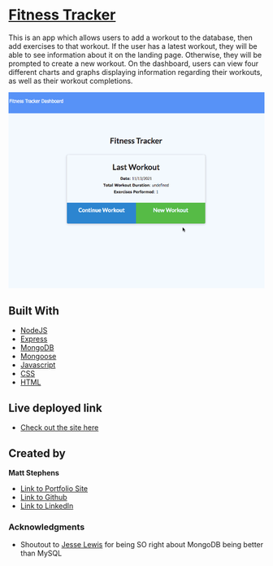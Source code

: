 # [Fitness Tracker](https://afternoon-journey-09370.herokuapp.com/stats)

This is an app which allows users to add a workout to the database, then add exercises to that workout. If the user has a latest workout, they will be able to see information about it on the landing page. Otherwise, they will be prompted to create a new workout. On the dashboard, users can view four different charts and graphs displaying information regarding their workouts, as well as their workout completions.

![Image](./assets/demo.gif)

## Built With

- [NodeJS](https://nodejs.org/)
- [Express](https://expressjs.com/)
- [MongoDB](https://www.mongodb.com/)
- [Mongoose](https://mongoosejs.com/)
- [Javascript](https://developer.mozilla.org/en-US/docs/Web/JavaScript)
- [CSS](https://developer.mozilla.org/en-US/docs/Web/CSS)
- [HTML](https://developer.mozilla.org/en-US/docs/Web/HTML)

## Live deployed link

- [Check out the site here](https://afternoon-journey-09370.herokuapp.com/stats)

## Created by

**Matt Stephens**

- [Link to Portfolio Site](https://mstephen19.github.io/my-portfolio)
- [Link to Github](https://github.com/mstephen19)
- [Link to LinkedIn](https://www.linkedin.com/mstephen19)

### Acknowledgments

- Shoutout to [Jesse Lewis](https://www.linkedin.com/in/jesseaustinlewis/) for being SO right about MongoDB being better than MySQL
